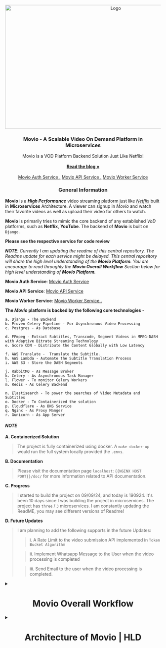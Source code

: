                          
<br/>
<div align="center">
<a href="https://github.com/Mahboob-A/Movio/">
<img src="https://github.com/user-attachments/assets/e2ab9eff-401e-4951-8474-986981881842" alt="Logo" width="700" height="400">
</a>
<h3 align="center">Movio - A Scalable Video On Demand Platform in Microservices</h3>
<p align="center">
Movio is a VOD Platform Backend Solution Just Like Netflix!
<br/>
<br/>
<a href="https://github.com/Mahboob-A/Movio/"><strong>Read the blog »</strong></a>
<br/>
<br/>
<a href="https://github.com/Mahboob-A/Movio-Auth-Service/">Movio Auth Service .</a>  
<a href="https://github.com/Mahboob-A/Movio-API-Service/">Movio API Service .</a>
<a href="https://github.com/Mahboob-A/Movio-Worker-Service/">Movio Worker Service</a>
</p>
</div>
<h3 align="center">General Information </h3>

**Movio** is a _**High Performance**_ video streaming platform just like <a href="https://www.netflix.com/in/">_Netflix_</a> built in __Microservices__ Architecture. A viewer can signup in _Movio_ and watch their favorite videos as well as upload their video for others to watch. 

**Movio** is primarily tries to mimic the core backend of any established _VoD_ platforms, such as **Netflix**, **YouTube**. The backend of **Movio**  is built on `Django`.

**Please see the respective service for code review**

_**NOTE**: Currently I am updating the readme of  this central repository. The Readme update for each service might be delayed. This central repository will share the high level understanding of the **Movio Platform**. You are encourage to read throughly the **Movio Overall Workflow** Section below for high level understanding of **Movio Platform**._
 

**Movio Auth Service**: <a href="https://github.com/Mahboob-A/Movio-Auth-Service/">Movio Auth Service </a>  

**Movio API Service**: <a href="https://github.com/Mahboob-A/Movio-API-Service/">Movio API Service </a>

**Movio Worker Service**: <a href="https://github.com/Mahboob-A/Movio-Worker-Service/">Movio Worker Service .</a>

**The _Movio_ platform is backed by the following core technologies** - 

    a. Django - The Backend
    b. Proven Celery Pipeline - For Asynchronous Video Processing  
    c. Postgres - As Database 

    d. FFmpeg - Extract Subtitles, Transcode, Segment Videos in MPEG-DASH with Adaptive Bitrate Streaming Technology
    e. Gcore CDN - Distribute the Content Globally with Low Latency

    f. AWS Translate -  Translate the Subtitle.
    h. AWS Lambda - Automate the Subtitle Translation Process 
    i. AWS S3 - Store the DASH Segments

    j. RabbitMQ - As Message Broker 
    k. Celery - As Asynchronous Task Manager 
    l. Flower - To monitor Celery Workers 
    m. Redis - As Celery Backend 
    
    n. Elastisearch - To power the searches of Video Metadata and Subtitles 
    o. Docker - To Containerized the solution 
    p. Cloudflare - As DNS Service 
    q. Nginx - As Proxy Manger 
    r. Gunicorn - As App Server 
   



#### *NOTE* 

**A. Containerized Solution**

> The project is fully containerized using docker. A `make docker-up` would run the full system locally provided the `.envs`. 

**B. Documentation**

> Please visit the documentation page `localhost:{{NGINX HOST PORT}}/doc/` for more information related to API documentation. 
> 

**C. Progress**
> I started to build the project on 09/09/24, and today is 190924. It's been 10 days since I was building the project in microservices. The project has `three` / `3` microservices. 
> I am constantly updating the ReadME, you may see different versions of Readme!
> 


**D. Future Updates**
> I am planning to add the following supports in the future Updates:
> 
>> i.  A Rate Limit to the video submission API implemented in `Token Bucket Algorithm` 
> 
>> ii. Implement Whatsapp Message to the User when the video processing is completed 
> 
>> iii. Send Email to the user when the video processing is completed. 
> 


<details>
<summary><h1 align="center">Movio Overall Workflow</h1></summary>

## Overall Workflow of Movio 


### Workflow of <a href="https://github.com/Mahboob-A/Movio-Auth-Service/">Movio Auth Service </a>  

* The authentication system of `Movio Auth Service` is built from scratch. No `3rd party` packages has been used. 

* The Auth Service provides `JWT access and refresh` token with some additional custom user data encoded in it.

<br/>
<br/>

### Workflow of <a href="https://github.com/Mahboob-A/Movio-API-Service/">Movio API Service </a> 

The <a href="https://github.com/Mahboob-A/Movio-API-Service/">Movio API Service </a> service is exposed to public access along with the <a href="https://github.com/Mahboob-A/Movio-Auth-Service/">Movio Auth Service </a> . Users can interact with  <a href="https://github.com/Mahboob-A/Movio-API-Service/">Movio API Service </a>  for video processing and requesting the video metadata. The service `Produces RabbitMQ` events that would be consumed by <a href="https://github.com/Mahboob-A/Movio-Worker-Service/">Movio Worker Service </a> and the service also `Consumes RabbitMQ` events that are produced by <a href="https://github.com/Mahboob-A/Movio-Worker-Service/">Movio WorkerService </a>. 

Once <a href="https://github.com/Mahboob-A/Movio-API-Service/">Movio API Service </a> consumes a message that is produced by <a href="https://github.com/Mahboob-A/Movio-Worker-Service/">Movio Worker Service </a>, it updates the `status of the video processing` in the database. As an extension, I am planning to sending `Whatsapp Message and Email` to the user at this time to inform the User about the successful video process result.  

**NOTE:**  _See API Documentation Below for Full API Params and Information._

_**TL;DR;**_ 

**Upload API:**

* User send a `video file` along with  `title`, `duration`, and `description`. 
* The video is offloaded to `celery worker`. 
* The celery worker uploads the video to `S3 Bucket`, deletes the local file and creates a `RabbitMQ Event` with some data. 
* This  message is consumed by  <a href="https://github.com/Mahboob-A/Movio-WOrker-Service/">Movio Worker Service </a> to process the video. 

 **Stream API:**

* User passes a `video_id` and the API provides all the necessary information to play the video such as: `CDN URL`, and other video metadata. 

**Search APIs:**

* Search in a href="https://github.com/Mahboob-A/Movio-API-Service/">Movio API Service </a> is powered by `Elastisearch`. 
User can search a video by the below properties: 

> i. video title 
> 
> ii. video description 
> 
> iii. subtitle keyword 
> 

**List API:**

* The `ListView` is a paginated API. It responds with all the videos in the database with `paginated response`. 


#### Below I am describing below app wise how  <a href="https://github.com/Mahboob-A/Movio-API-Service/">Movio API Service </a> works internally. 

 **APP: Event Manager**

* `event_manager` is the app that is responsible to communicate with the cloud `RabbitMQ` instance  <a href="https://github.com/Mahboob-A/Movio-API-Service/">Movio API Service </a> is using to communicate with  <a href="https://github.com/Mahboob-A/Movio-Worker-Service/">Movio Worker Service </a>. 

* The `event_manager` app consists of a `Django Management Command` that runs on different process to listen to the events of the Movio Inter Services. 

* It produces messages  to be consumed by  <a href="https://github.com/Mahboob-A/Movio-Worker-Service/">Movio Worker Service </a> and it also listens to the messages that are produced by  <a href="https://github.com/Mahboob-A/Movio-WOrker-Service/">Movio Worker Service </a>. 

* `Video Submission API` - `/api/v1/app/events/video-upload/` -> API that offloads the video processing to the `celery worker`.  

**APP: Stream** 

* The `stream` app is responsible for all the streaming related APIs. 

* `SingleVideoMetaDataAPI` - `/api/v1/app/stream/video-metadata/<uuid:video_id>/` ->  to get video metadata about a single video provided a `video_id`. 

* `ListView API`  - `/api/v1/app/stream/videos/all/`  -> API to get all the videos available in the platform with `paginated response.`

* The user needs to use a `dash player` and send a request to the `CDN URL` to play the video along with the `subtitle`.

**APP: ES Search (Elastic Search)**

* The app is responsible for managing all the `elasticsearch` related `documents`, `serializers` and `views`. 

* Movio is powered by `Elasticsearch` for searching in the platform. 

* `Search In Video MetaData` -  `/api/v1/app/search/video-metadata/`  -> To search on video `title` and video `description`. 

* `Search in Video Subtitle` - `/api/v1/app/search/subtitle/`  -> To search on video `subtitle`. 

<br/> 
<br/>

### Workflow of <a href="https://github.com/Mahboob-A/Movio-Worker-Service/">Movio Worker Service </a> 

The <a href="https://github.com/Mahboob-A/Movio-Worker-Service/">Movio Worker Service </a> is the heart of the Movio Platform. The service, just like the <a href="https://github.com/Mahboob-A/Movio-API-Service/">Movio API Service </a>, runs an additional `Process` `(Django Management Command)` to listen to the `RabbitMQ` events that are produced by <a href="https://github.com/Mahboob-A/Movio-API-Service/">Movio API Service </a>. The service also produces message after it finishes the video processing and that message is consumed by the <a href="https://github.com/Mahboob-A/Movio-API-Service/">Movio API Service </a>. 

Once the <a href="https://github.com/Mahboob-A/Movio-Worker-Service/">Movio Worker Service </a> consumes a message produced by <a href="https://github.com/Mahboob-A/Movio-API-Service/">Movio API Service </a>, a robust `Celery Pipeline` is activated. 

**Below, I am mentioning all the Celery tasks that are included in this Pipeline**.

**NOTE:** _All The Below Tasks Run Sequentially._

#### Task 01: Download Video From S3 

* This is the very first task in the pipeline. It downloads the video that was submitted by the user (which was uploaded to S3 by <a href="https://github.com/Mahboob-A/Movio-API-Service/">Movio API Service </a>). 

 
#### Task 02: Delete Video From S3 

* As the video is downloaded from S3 to process locally, this task deletes the video from S3 bucket as that video is no longer needed. 

#### Task 03: Extract Subtitle From Video 

* This task  make uses of `ffmpeg tool` and extracts the subtitle from the video, and saves it locally for further processing. 

#### Task 04: Upload Subtitle File to S3 for Lambda Processing

* This task uploads the `Subtitle` / `CC` file to a `S3` bucket. 

> **AWS Lambda Function for Subtitle Translation** 
> 
>> * The `S3` bucket is a trigger point for a AWS Lambda function. 
> 
>> The Lambda function downloads the subtitle file from S3, and translate the subtitle in `Bengali`, `Hindi`, `French` and `Spanish`. 
> 
>> The Lambda function uses AWS Translate Service to translate the subtitles. 
> 
>> Once the translation is completed, the Lambda function uploads all the subtitle files to another `S3 bucket` which is  designated for `production stage`. 
> 

#### Task 05: Transcode Video to MP4 

* As `MPEG-DASH` players are browser based, `dash player` can not directly serve `.mkv` container `dash segments`. 
Hence, it is necessary to `transcode` the video into `MP4` so that any `dash player` can play the segments. 

* This task make use of `ffmpeg tool` and transcode the video into `MP4` container format. 

* It uses `h264` codec for transcoding the video and `aac` for sound stream. 
 

#### Task 06: Make DASH Segments of the Video with Adaptive Bitrate 

* Once the `.MKV` video file is `transcoded` into `MP4` container type, it is ready for segmentation.    

* This task segments the video into chunks with adaptive bitrate technology. 

> **Adaptive Bitrate** 
> 
>> `Adaptive Bitrate (ABR) is very popular method of video segmentation. `ABR` makes video streaming very joyful as it accounts for the `network bandwidth` and `network latency` of the client. 
> 
>> If the client has slower network speed, the `ABR` technology downgrades the video quality automatically hence the client does not experience `buffering` or `minimal buffering`.
> 
>> In `ABR`, the segment size is automatically chosen by the `dash player`. 
> 
    
* The task segments the video in: `360p`, `480p`, and `720p` with `800 kbps`, `1200 kbps` and `2400 kbps` bitrate respectively. 


#### Task 07: Edit `manifest.mpd` File

* Once the video is processed for `DASH Segments`, it generates an `.mpd` file where all required information about the video is stored. 

* `ffmpeg` does not support adding `Subtitle` information in the `manifest.mpd` file, hence, we need to manually add the `Subtitle` information in the `manifest.mpd` file. 

* This task does the same job. It opens the `manifest.mpd` file, and adds some `AdaptionSet` in the `manifest.mpd` with the `BaseURL` of the `Subtitles`. 


#### Task 08: Upload DASH Segments to S3 and Chain Callback

* This task is interesting. This task creates `sub-tasks` within it to utilize the maximum resources of the server. 

* This task creates batch of a list of 10 segments, and a task task is created for each list. 

* Each list has 10 segments, hence, all the `sub-tasks` are dedicated to upload a batch of 10 segments in `S3`. 

> **Why Create Sub Task**
> 
>> I am creating sub-tasks in order to fully utilize the full throttle of the server. 
> Imagine, a video file has 1000 segments, and we are allocating only one `celery worker`, it is a bottleneck for two reasons: 
>
>>> i. The worker may fail as uploading straight 1000 segments may need much more connection time to the `s3_client`. 
>
>>> ii. Assigning only one worker doesn't utilizes the full capabilities of the server. Imaging a server has 8 workers. If we are assigning only one worker, it has high chances that a few worker may be idle/doing nothing. 
> 
>>> "We pay cloud providers for the cores. Cores are not promised to stay cool" - Someone Wise! 
> 
>>> Hence, in order to fully utilize all the capabilities and all the available workers, I am distributing the uploading task in smaller batches and allocating all the available workers to upload. 
> 
>>> This way, no worker needs to maintain a connection for long time, and as many available workers are working symultaniously, the upload is faster. 
> 


 * The task creates all the batches as `Celery Group` so that all the tasks may run symultaniously. 

* The task also creates a `callback chain` with two other tasks: 
> task i. publish message to mq 
> task ii. cleanup local files 

* Then the task creates a `celery cord` canvas `celery group` as the `header` and the `callback chain` as the callback so that 
the `cleanup local files` task only execute when all the uploading tasks are completed. 

#### Task 09: Publish MQ Message 

* This task is the first task in the previous `callback chain`. 

* It produces message for the  <a href="https://github.com/Mahboob-A/Movio-API-Service/">Movio API Service </a> with additional video metadata information so that the <a href="https://github.com/Mahboob-A/Movio-API-Service/">Movio API Service </a> may update the database. 

#### Task 10: Cleanup Local Files 

* This is the last task in the `callback chain` of the `callback` of the previous task. 

* This task clears all the processed data from local storage such as `Subtitle file`, `.MKV` and `.MP4` file and the local `DASH Segments`. 
 
<br/> <br/>

</details>

<details>
<summary><h1 align="center">Architecture of Movio  |  HLD </h1></summary>


## Architecture of Movio 

### Architecture of  <a href="https://github.com/Mahboob-A/Movio-Auth-Service/">Movio Auth Service </a>

  


![movio-auth-service-hld](https://github.com/user-attachments/assets/4354472a-78f8-4365-a3c5-1df6cf4a2982)



### Architecture of  <a href="https://github.com/Mahboob-A/Movio-API-Service/">Movio API Service </a>

![movio-api-service-hld](https://github.com/user-attachments/assets/8888cc08-1f82-4970-9b76-65d7d3b990ed)


### Architecture of  <a href="https://github.com/Mahboob-A/Movio-Worker-Service/">Movio Worker Service</a>

_**NOTE**_: <a href="https://github.com/Mahboob-A/Movio-Worker-Service/">Movio Worker Service</a> is only accessible through `Message Queue` Events. The `Nginx Container` in <a href="https://github.com/Mahboob-A/Movio-Worker-Service/">Movio Worker Service</a> is only for `Healthcheck` and for `Admin Portal`.  

![movio-worker-service-hld](https://github.com/user-attachments/assets/b9d41bf6-8c0f-4c75-bc35-f983c870d6de)

<br/> <br/>

</details>
